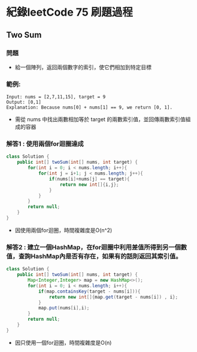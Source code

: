 # 紀錄leetCode 75 刷題過程

## Two Sum 
### 問題
* 給一個陣列，返回兩個數字的索引，使它們相加到特定目標
### 範例:
```
Input: nums = [2,7,11,15], target = 9
Output: [0,1]
Explanation: Because nums[0] + nums[1] == 9, we return [0, 1].
```
* 需從 nums 中找出兩數相加等於 target 的兩數索引值，並回傳兩數索引值組成的容器
### 解答1 : 使用兩個for迴圈達成
```java
class Solution {
    public int[] twoSum(int[] nums, int target) {
        for(int i = 0; i < nums.length; i++){
            for(int j = i+1; j < nums.length; j++){
                if(nums[i]+nums[j] == target){
                    return new int[]{i,j};
                }
            }
        }
        return null;
    }
}
```
* 因使用兩個for迴圈，時間複雜度是O(n^2)
### 解答2 : 建立一個HashMap，在for迴圈中利用差值所得到另一個數值，查詢HashMap內是否有存在，如果有的話則返回其索引值。
```java
class Solution {
    public int[] twoSum(int[] nums, int target) {
        Map<Integer,Integer> map = new HashMap<>();
        for(int i = 0; i < nums.length; i++){
            if(map.containsKey(target - nums[i])){
                return new int[]{map.get(target - nums[i]) , i};
            }
            map.put(nums[i],i);
        }
        return null;
    }
}
```
* 因只使用一個for迴圈，時間複雜度是O(n)
